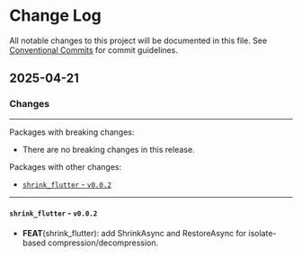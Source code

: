 # Change Log

All notable changes to this project will be documented in this file.
See [Conventional Commits](https://conventionalcommits.org) for commit guidelines.

## 2025-04-21

### Changes

---

Packages with breaking changes:

 - There are no breaking changes in this release.

Packages with other changes:

 - [`shrink_flutter` - `v0.0.2`](#shrink_flutter---v002)

---

#### `shrink_flutter` - `v0.0.2`

 - **FEAT**(shrink_flutter): add ShrinkAsync and RestoreAsync for isolate-based compression/decompression.

